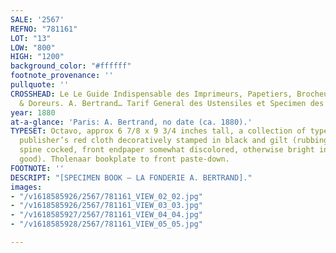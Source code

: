 ```yaml
---
SALE: '2567'
REFNO: "781161"
LOT: "13"
LOW: "800"
HIGH: "1200"
background_color: "#ffffff"
footnote_provenance: ''
pullquote: ''
CROSSHEAD: Le Le Guide Indispensable des Imprimeurs, Papetiers, Brocheurs, Relieurs,
  & Doreurs. A. Bertrand… Tarif General des Ustensiles et Specimen des Caracters d’Imprimerie…
year: 1880
at-a-glance: 'Paris: A. Bertrand, no date (ca. 1880).'
TYPESET: Octavo, approx 6 7/8 x 9 3/4 inches tall, a collection of type specimens,
  publisher’s red cloth decoratively stamped in black and gilt (rubbing, worming,
  spine cocked, front endpaper somewhat discolored, otherwise bright internally, very
  good). Tholenaar bookplate to front paste-down.
FOOTNOTE: ''
DESCRIPT: "[SPECIMEN BOOK — LA FONDERIE A. BERTRAND]."
images:
- "/v1618585926/2567/781161_VIEW_02_02.jpg"
- "/v1618585926/2567/781161_VIEW_03_03.jpg"
- "/v1618585927/2567/781161_VIEW_04_04.jpg"
- "/v1618585928/2567/781161_VIEW_05_05.jpg"

---
```

